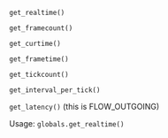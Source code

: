 `get_realtime()`

`get_framecount()`

`get_curtime()`

`get_frametime()`

`get_tickcount()`

`get_interval_per_tick()`

`get_latency()` (this is FLOW_OUTGOING)

Usage:
 `globals.get_realtime()`